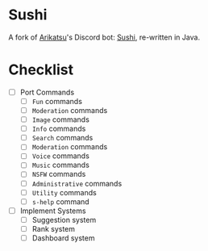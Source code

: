 # Sushi
A fork of [Arikatsu](https://github.com/Arikatsu)'s Discord bot: [Sushi](https://github.com/Arikatsu/Sushi-rewrite), re-written in Java.

# Checklist
- [ ] Port Commands
  - [ ] `Fun` commands
  - [ ] `Moderation` commands
  - [ ] `Image` commands
  - [ ] `Info` commands
  - [ ] `Search` commands
  - [ ] `Moderation` commands
  - [ ] `Voice` commands
  - [ ] `Music` commands
  - [ ] `NSFW` commands
  - [ ] `Administrative` commands
  - [ ] `Utility` commands
  - [ ] `s-help` command
- [ ] Implement Systems
  - [ ] Suggestion system
  - [ ] Rank system
  - [ ] Dashboard system